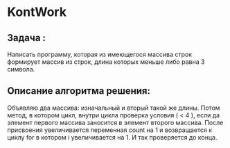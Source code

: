 # KontWork
## Задача :
Написать программу, которая из имеющегося массива строк формирует массив из строк, длина которых меньше либо равна 3 символа. 
## Описание алгоритма решения:
Объявляю два массива: изначальный и вторый такой же длины. Потом метод, в котором цикл, внутри цикла проверка условия ( < 4 ), если да элемент первого массива заносится в элемент второго массива. После присвоения увеличивается переменная count на 1 и возвращается к циклу for в котором i увеличивается на 1. И так проверяется до конца.